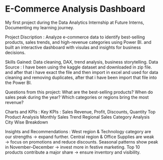 # E-Commerce Analysis Dashboard
My first project during the Data Analytics Internship at Future Interns, Documenting my learning journey.

Project Discription : Analyze e-commerce data to identify best-selling products, sales trends,
and high-revenue categories using Power BI. and built an interactive dashboard with visulas and insights for business decisions.
 
Skills Gained: Data cleaning, DAX, trend analysis, business storytelling.
Data Source : I have been using the kaggle dataset and downloaded in zip file. and after that i have exact the file and then import in excel and used for data cleaning and removing duplicates, after that i have been import that file into the Power BI.

Questions from this project:
What are the best-selling products?
When do sales peak during the year?
Which categories or regions bring the most revenue?

Charts and KPIs :
Key KPIs : Sales Revenue, Profit, Discounts, Quantity
Top Product Analysis
Monthly Sales Trend
Regional Sales
Category  Analysis
City Wise Breakdown

Insights and Recommendations :
West region & Technology category are our strengths → expand further.
Central region & Office Supplies are weak → focus on promotions and reduce discounts.
Seasonal patterns show peak in November–December → invest more in festive marketing.
Top 10 products contribute a major share → ensure inventory and visibility.
